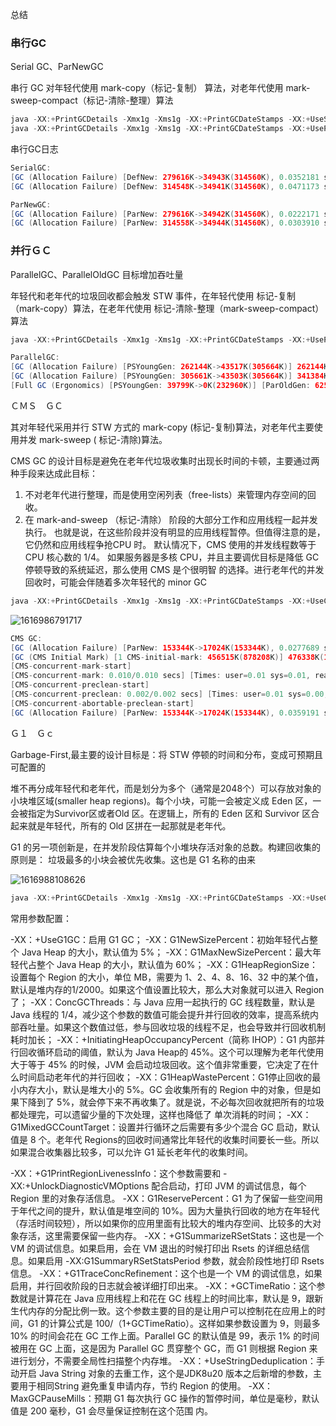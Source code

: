 总结

### 串行GC

Serial GC、ParNewGC

串行 GC 对年轻代使用 mark-copy（标记-复制） 算法，对老年代使用 mark-sweep-compact（标记-清除-整理）算法

```java
java -XX:+PrintGCDetails -Xmx1g -Xms1g -XX:+PrintGCDateStamps -XX:+UseSerialGC  GCLogAnalysis
java -XX:+PrintGCDetails -Xmx1g -Xms1g -XX:+PrintGCDateStamps -XX:+UseParNewGC  GCLogAnalysis
```

串行GC日志

```java
SerialGC:
[GC (Allocation Failure) [DefNew: 279616K->34943K(314560K), 0.0352181 secs] 279616K->85956K(1013632K), 0.0352652 secs] [Times: user=0.01 sys=0.02, real=0.04 secs]
[GC (Allocation Failure) [DefNew: 314548K->34941K(314560K), 0.0471173 secs] 365561K->163651K(1013632K), 0.0471604 secs] [Times: user=0.04 sys=0.01, real=0.04 secs]
```

```java
ParNewGC:
[GC (Allocation Failure) [ParNew: 279616K->34942K(314560K), 0.0222171 secs] 279616K->81779K(1013632K), 0.0222626 secs] [Times: user=0.02 sys=0.03, real=0.02 secs]
[GC (Allocation Failure) [ParNew: 314558K->34944K(314560K), 0.0303910 secs] 361395K->164746K(1013632K), 0.0304368 secs] [Times: user=0.03 sys=0.03, real=0.03 secs]
```

### 并行ＧＣ

ParallelGC、ParallelOldGC 目标增加吞吐量

年轻代和老年代的垃圾回收都会触发 STW 事件，在年轻代使用 标记-复制（mark-copy）算法，在老年代使用 标记-清除-整理（mark-sweep-compact）算法

```java
java -XX:+PrintGCDetails -Xmx1g -Xms1g -XX:+PrintGCDateStamps -XX:+UseParallelGC  -XX:ParallelGCThreads=4 GCLogAnalysis
```

```java
ParallelGC:
[GC (Allocation Failure) [PSYoungGen: 262144K->43517K(305664K)] 262144K->79240K(1005056K), 0.0233802 secs] [Times: user=0.03 sys=0.01, real=0.03 secs]
[GC (Allocation Failure) [PSYoungGen: 305661K->43503K(305664K)] 341384K->150444K(1005056K), 0.0390429 secs] [Times: user=0.01 sys=0.04, real=0.04 secs]
[Full GC (Ergonomics) [PSYoungGen: 39799K->0K(232960K)] [ParOldGen: 625404K->324949K(699392K)] 665203K->324949K(932352K), [Metaspace: 2519K->2519K(1056768K)], 0.0716379 secs] [Times: user=0.10 sys=0.04,real=0.08 secs]
```

ＣＭＳ　ＧＣ

其对年轻代采用并行 STW 方式的 mark-copy (标记-复制)算法，对老年代主要使用并发 mark-sweep (
标记-清除)算法。

CMS GC 的设计目标是避免在老年代垃圾收集时出现长时间的卡顿，主要通过两种手段来达成此目标：
1. 不对老年代进行整理，而是使用空闲列表（free-lists）来管理内存空间的回收。
2. 在 mark-and-sweep （标记-清除） 阶段的大部分工作和应用线程一起并发执行。
也就是说，在这些阶段并没有明显的应用线程暂停。但值得注意的是，它仍然和应用线程争抢CPU 时。
默认情况下，CMS 使用的并发线程数等于 CPU 核心数的 1/4。
如果服务器是多核 CPU，并且主要调优目标是降低 GC 停顿导致的系统延迟，那么使用 CMS 是个很明智
的选择。进行老年代的并发回收时，可能会伴随着多次年轻代的 minor GC

```java
java -XX:+PrintGCDetails -Xmx1g -Xms1g -XX:+PrintGCDateStamps -XX:+UseConcMarkSweepGC -XX:ParallelGCThreads=4 GCLogAnalysis
```

![1616986791717](C:\Users\le.yang\AppData\Roaming\Typora\typora-user-images\1616986791717.png)

```java
CMS GC:
[GC (Allocation Failure) [ParNew: 153344K->17024K(153344K), 0.0277689 secs] 564831K->473539K(1031552K), 0.0278259 secs] [Times: user=0.05 sys=0.00, real=0.03 secs]
[GC (CMS Initial Mark) [1 CMS-initial-mark: 456515K(878208K)] 476338K(1031552K), 0.0003800 secs] [Times: user=0.00 sys=0.00, real=0.00 secs]
[CMS-concurrent-mark-start]
[CMS-concurrent-mark: 0.010/0.010 secs] [Times: user=0.01 sys=0.01, real=0.01 secs]
[CMS-concurrent-preclean-start]
[CMS-concurrent-preclean: 0.002/0.002 secs] [Times: user=0.01 sys=0.00, real=0.00 secs]
[CMS-concurrent-abortable-preclean-start]
[GC (Allocation Failure) [ParNew: 153344K->17024K(153344K), 0.0359191 secs] 609859K->515333K(1031552K), 0.0359720 secs] [Times: user=0.03 sys=0.02, real=0.04 secs]
```

Ｇ１　Ｇｃ

Garbage-First,最主要的设计目标是：将 STW 停顿的时间和分布，变成可预期且可配置的

堆不再分成年轻代和老年代，而是划分为多个（通常是2048个）可以存放对象的小块堆区域(smaller heap regions)。每个小块，可能一会被定义成 Eden 区，一会被指定为Survivor区或者Old 区。在逻辑上，所有的 Eden 区和 Survivor 区合起来就是年轻代，所有的 Old 区拼在一起那就是老年代。

G1 的另一项创新是，在并发阶段估算每个小堆块存活对象的总数。构建回收集的原则是： 垃圾最多的小块会被优先收集。这也是 G1 名称的由来

![1616988108626](C:\Users\le.yang\AppData\Roaming\Typora\typora-user-images\1616988108626.png)

```java
java -XX:+PrintGCDetails -Xmx1g -Xms1g -XX:+PrintGCDateStamps -XX:+UseG1GC -XX:MaxGCPauseMillis=50 GCLogAnalysis
```

常用参数配置：

-XX：+UseG1GC：启用 G1 GC；
-XX：G1NewSizePercent：初始年轻代占整个 Java Heap 的大小，默认值为 5%；
-XX：G1MaxNewSizePercent：最大年轻代占整个 Java Heap 的大小，默认值为 60%；
-XX：G1HeapRegionSize：设置每个 Region 的大小，单位 MB，需要为 1、2、4、8、16、32 中的某个值，默认是堆内存的1/2000。如果这个值设置比较大，那么大对象就可以进入 Region 了；
-XX：ConcGCThreads：与 Java 应用一起执行的 GC 线程数量，默认是 Java 线程的 1/4，减少这个参数的数值可能会提升并行回收的效率，提高系统内部吞吐量。如果这个数值过低，参与回收垃圾的线程不足，也会导致并行回收机制耗时加长；
-XX：+InitiatingHeapOccupancyPercent（简称 IHOP）：G1 内部并行回收循环启动的阈值，默认为 Java Heap的 45%。这个可以理解为老年代使用大于等于 45% 的时候，JVM 会启动垃圾回收。这个值非常重要，它决定了在什么时间启动老年代的并行回收；
-XX：G1HeapWastePercent：G1停止回收的最小内存大小，默认是堆大小的 5%。GC 会收集所有的 Region 中的对象，但是如果下降到了 5%，就会停下来不再收集了。就是说，不必每次回收就把所有的垃圾都处理完，可以遗留少量的下次处理，这样也降低了
单次消耗的时间；
-XX：G1MixedGCCountTarget：设置并行循环之后需要有多少个混合 GC 启动，默认值是 8 个。老年代 Regions的回收时间通常比年轻代的收集时间要长一些。所以如果混合收集器比较多，可以允许 G1 延长老年代的收集时间。

-XX：+G1PrintRegionLivenessInfo：这个参数需要和 -XX:+UnlockDiagnosticVMOptions 配合启动，打印 JVM 的调试信息，每个Region 里的对象存活信息。
-XX：G1ReservePercent：G1 为了保留一些空间用于年代之间的提升，默认值是堆空间的 10%。因为大量执行回收的地方在年轻代（存活时间较短），所以如果你的应用里面有比较大的堆内存空间、比较多的大对象存活，这里需要保留一些内存。
-XX：+G1SummarizeRSetStats：这也是一个 VM 的调试信息。如果启用，会在 VM 退出的时候打印出 Rsets 的详细总结信息。如果启用 -XX:G1SummaryRSetStatsPeriod 参数，就会阶段性地打印 Rsets 信息。
-XX：+G1TraceConcRefinement：这个也是一个 VM 的调试信息，如果启用，并行回收阶段的日志就会被详细打印出来。
-XX：+GCTimeRatio：这个参数就是计算花在 Java 应用线程上和花在 GC 线程上的时间比率，默认是 9，跟新生代内存的分配比例一致。这个参数主要的目的是让用户可以控制花在应用上的时间，G1 的计算公式是 100/（1+GCTimeRatio）。这样如果参数设置为
9，则最多 10% 的时间会花在 GC 工作上面。Parallel GC 的默认值是 99，表示 1% 的时间被用在 GC 上面，这是因为 Parallel GC 贯穿整个 GC，而 G1 则根据 Region 来进行划分，不需要全局性扫描整个内存堆。
-XX：+UseStringDeduplication：手动开启 Java String 对象的去重工作，这个是JDK8u20 版本之后新增的参数，主要用于相同String 避免重复申请内存，节约 Region 的使用。
-XX：MaxGCPauseMills：预期 G1 每次执行 GC 操作的暂停时间，单位是毫秒，默认值是 200 毫秒，G1 会尽量保证控制在这个范围
内。

